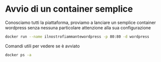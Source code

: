 # Avvio di un container semplice

Conosciamo tutti la piattaforma, proviamo a lanciare un semplice container wordpress senza nessuna particolare attenzione alla sua configurazione

```bash
docker run --name ilnostrofiammantewordpress -p 80:80 -d wordpress

```

Comandi utili per vedere se è avviato

```bash
docker ps -a
```





